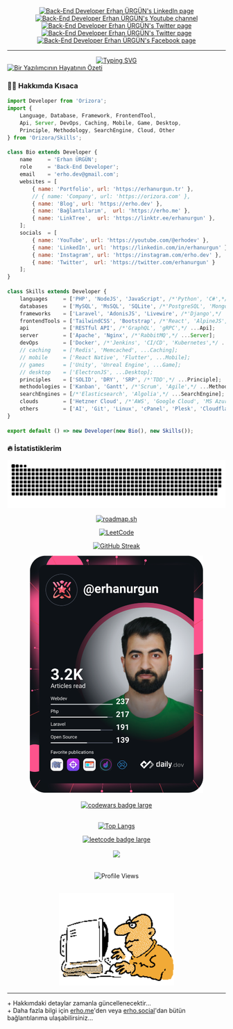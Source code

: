 <div id="badges" align="center">
  <a href="https://www.linkedin.com/in/erhanurgun/" target="_blank">
    <img src="https://img.shields.io/badge/LinkedIn-blue?style=for-the-badge&logo=linkedin&logoColor=white" alt="Back-End Developer Erhan ÜRGÜN's LinkedIn page"/>
  </a>
  <a href="https://www.youtube.com/channel/UCsT0QNcU4scQILX8tcYVg2w?sub_confirmation=1" target="_blank">
    <img src="https://img.shields.io/badge/YouTube-red?style=for-the-badge&logo=youtube&logoColor=white" alt="Back-End Developer Erhan ÜRGÜN's Youtube channel"/>
  </a>
  <a href="https://twitter.com/erhanurgun" target="_blank">
    <img src="https://img.shields.io/badge/Twitter-blue?style=for-the-badge&logo=twitter&logoColor=white" alt="Back-End Developer Erhan ÜRGÜN's Twitter page"/>
  </a>
  <a href="https://www.instagram.com/erhanurgunn/" target="_blank">
    <img src="https://img.shields.io/badge/Instagram-purple?style=for-the-badge&logo=instagram&logoColor=white" alt="Back-End Developer Erhan ÜRGÜN's Twitter page"/>
  </a>
  <a href="https://www.facebook.com/erhanurgunn" target="_blank">
    <img src="https://img.shields.io/badge/Facebook-blue?style=for-the-badge&logo=facebook&logoColor=white" alt="Back-End Developer Erhan ÜRGÜN's Facebook page"/>
  </a>
</div>

<hr>

<div id="message" align="center">
    <a href="https://git.io/typing-svg" target="_blank">
        <img src="https://readme-typing-svg.demolab.com?font=Fira+Code&weight=600&size=24&duration=2500&pause=1000&random=false&width=780&separator=%3C&lines=Selamlar%2C+github+profilime+ho%C5%9Fgeldiniz...+%F0%9F%91%8B%3CBen+bir+back-end+geli%C5%9Ftiricisiyim.%3C%C4%B0lgi+alan%C4%B1m+daha+%C3%A7ok+RESTful+API+geli%C5%9Ftirme+%C3%BCzerine!%3CS%C3%BCrekli+olarak+kendimi+bu+alanda+geli%C5%9Ftiriyorum...%3CFavorim;+Laravel+ve+AdonisJS+ile+RESTful+API+yazmak...%3CDaha+fazlas%C4%B1+i%C3%A7in+websitelerimi+ziyaret+edebilirsiniz..." alt="Typing SVG" />
    </a>
</div>

<div id="images">
  <a href="https://erhanurgun.com.tr" target="_blank">
    <img src="https://erhanurgun.com.tr/assets/webs/_img/svg/codelife-php-if.svg" alt="Bir Yazılımcının Hayatının Özeti"/>
  </a>
</div>

### :man_technologist: Hakkımda Kısaca

```js
import Developer from 'Orizora';
import {
    Language, Database, Framework, FrontendTool,
    Api, Server, DevOps, Caching, Mobile, Game, Desktop, 
    Principle, Methodology, SearchEngine, Cloud, Other
} from 'Orizora/Skills';

class Bio extends Developer {
    name     = 'Erhan ÜRGÜN';
    role     = 'Back-End Developer';
    email    = 'erho.dev@gmail.com';
    websites = [
        { name: 'Portfolio', url: 'https://erhanurgun.tr' },
        // { name: 'Company', url: 'https://orizora.com' },
        { name: 'Blog', url: 'https://erho.dev' },
        { name: 'Bağlantılarım',  url: 'https://erho.me' },
        { name: 'LinkTree',  url: 'https://linktr.ee/erhanurgun' },
    ];
    socials  = [
        { name: 'YouTube', url: 'https://youtube.com/@erhodev' },
        { name: 'LinkedIn', url: 'https://linkedin.com/in/erhanurgun' },
        { name: 'Instagram', url: 'https://instagram.com/erho.dev' },
        { name: 'Twitter',  url: 'https://twitter.com/erhanurgun' }
    ];
}

class Skills extends Developer {
    languages     = ['PHP', 'NodeJS', 'JavaScript', /*'Python', 'C#',*/ ...Language];
    databases     = ['MySQL', 'MsSQL', 'SQLite', /*'PostgreSQL', 'MongoDB',*/ ...Database];
    frameworks    = ['Laravel', 'AdonisJS', 'Livewire', /*'Django',*/ ...Framework];
    frontendTools = ['TailwindCSS', 'Bootstrap', /*'React', 'AlpineJS', 'Bulma', 'SASS',*/ ...FrontendTool]; 
    api           = ['RESTful API', /*'GraphQL', 'gRPC',*/ ...Api];
    server        = ['Apache', 'Nginx', /*'RabbitMQ',*/ ...Server];
    devOps        = ['Docker', /*'Jenkins', 'CI/CD', 'Kubernetes',*/ ...DevOps];
    // caching    = ['Redis', 'Memcached', ...Caching];
    // mobile     = ['React Native', 'Flutter', ...Mobile];
    // games      = ['Unity', 'Unreal Engine', ...Game];
    // desktop    = ['ElectronJS', ...Desktop];
    principles    = ['SOLID', 'DRY', 'SRP', /*'TDD',*/ ...Principle];
    methodologies = ['Kanban', 'Gantt', /*'Scrum', 'Agile',*/ ...Methodology];
    searchEngines = [/*'Elasticsearch', 'Algolia',*/ ...SearchEngine];
    clouds        = ['Hetzner Cloud', /*'AWS', 'Google Cloud', 'MS Azure', 'DigitalOcean',*/ ...Cloud];
    others        = ['AI', 'Git', 'Linux', 'cPanel', 'Plesk', 'Cloudflare', /*'Firebase',*/ ...Other];
}

export default () => new Developer(new Bio(), new Skills());
```

### :fire: İstatistiklerim

<div id="github_stats" align="center">

<!-- <img src="img/postspark.app/ss_github-stats.png" alt="Erhan ÜRGÜN's github Card - Badge"/> -->

![Snake Animation](https://raw.githubusercontent.com/erhanurgun/erhanurgun/output/github-contribution-grid-snake.svg)

[![roadmap.sh](https://api.roadmap.sh/v1-badge/wide/64e3040aced78d2935342aeb)](https://roadmap.sh)

[![LeetCode](https://leetcard.jacoblin.cool/erhanurgun?ext=activity)](https://leetcode.com/u/erhanurgun)

[![GitHub Streak](https://erho-github-stats.vercel.app?user=erhanurgun&theme=dark&hide_border=true&locale=tr&date_format=j%2Fn%5B%2FY%5D)](https://git.io/streak-stats)

<a href="https://app.daily.dev/erhanurgun" target="_blank">
  <img src="./devcard.svg" width="400" alt="Erhan ÜRGÜN's Dev Card"/>
</a><br><br>

<!-- 
<a href="https://codersclub.co/tr/dev/erhanurgun" target="_blank">
  <img style="width:404px;height:666px;border-radius:20px" src="./img/codersclub.png" alt="codersclub badge large" />
</a><br><br> 

<a href="https://app.daily.dev/erhanurgun" target="_blank">
  <img src="./img/daily.dev/October 2024 Top Reader in WebSocket.png" width="400" alt="Erhan ÜRGÜN's Dev Card - Badge"/>
</a><br><br>

<a href="https://app.daily.dev/erhanurgun" target="_blank">
  <img src="./img/daily.dev/November 2024 Top Reader in Docker.png" width="400" alt="Erhan ÜRGÜN's Dev Card - Badge"/>
</a><br><br>

<a href="https://app.daily.dev/erhanurgun" target="_blank">
  <img src="./img/daily.dev/December 2024 Top Reader in Open Source.png" width="400" alt="Erhan ÜRGÜN's Dev Card - Badge"/>
</a><br><br>

<a href="https://app.daily.dev/erhanurgun" target="_blank">
  <img src="./img/daily.dev/January 2025 Top Reader in Docker.png" width="400" alt="Erhan ÜRGÜN's Dev Card - Badge"/>
</a><br><br>
-->

<a href="https://www.codewars.com/users/erhanurgun" target="_blank">
  <img src="https://www.codewars.com/users/erhanurgun/badges/large" alt="codewars badge large" />
</a><br><br>

[![Top Langs](https://github-readme-stats.vercel.app/api/top-langs/?username=erhanurgun&layout=compact&theme=vision-friendly-dark)](https://github.com/anuraghazra/github-readme-stats)

<a href="https://leetcode.com/erhanurgun" target="_blank">
  <img src="https://img.shields.io/badge/dynamic/json?style=for-the-badge&labelColor=black&color=%23ffa116&label=Solved&query=solvedOverTotal&url=https%3A%2F%2Fbadge.xyli.tech/%2Fapi%2Fusers%2Ferhanurgun&logo=leetcode&logoColor=yellow" alt="leetcode badge large" />
</a><br><br>

<a href="https://tr.liberapay.com/erhanurgun" target="_blank">
  <img src="https://img.shields.io/liberapay/receives/erhanurgun.svg?logo=liberapay">
</a><br><br>

![Profile Views](https://komarev.com/ghpvc/?username=erhanurgun&color=2695ec)
<br><br>

</div>

<!-- https://animatedimages.org -->
<div align="center">

<img src="./img/gif/hard-coding.gif" alt="Hard Coding" width="266"/>

<!-- <img src="./img/gif/chess.gif" alt="Hard Coding" width="266"/> -->

<!-- <img src="./img/gif/cat.gif" alt="Hard Coding" width="266"/> -->

</div>

<hr>

<div id="badges">
  + Hakkımdaki detaylar zamanla güncellenecektir...
  <br>
  + Daha fazla bilgi için
  <a href="https://erho.me" target="_blank" title="Links">erho.me</a>'den veya
  <a href="https://erho.social" target="_blank" title="Links">erho.social</a>'dan
  bütün bağlantılarıma ulaşabilirsiniz...
</div>

